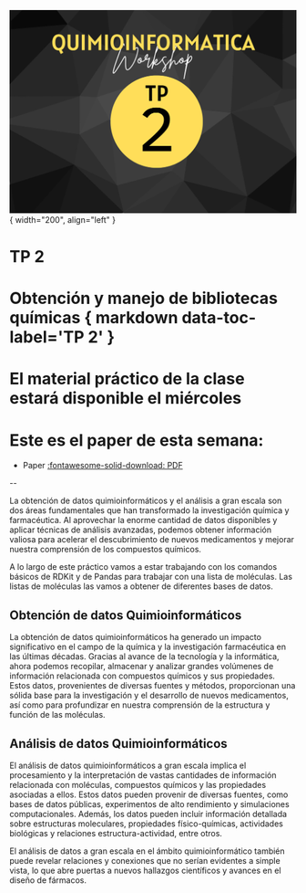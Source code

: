 ![Banner](img/4.png){ width="200", align="left" }

# **TP 2**
#  Obtención y manejo de bibliotecas químicas  { markdown data-toc-label='TP 2' }

<!--
[:fontawesome-solid-download: Materiales](https://drive.google.com/file/d/128SkGbPPi1Wy-73i5-dJ5DKYOvogem4g/view?usp=sharing){ .md-button .md-button--primary }
-->

<!--
Este es el botón para decargar materiales, en (#) hay que agregar el link correspondiente.
-->

<!--
* Datos [:fontawesome-solid-download: .csv](https://drive.google.com/file/d/1k1u0gx8DeH7XMSwzPbaxOeAGcvFlD8Ss/view?usp=sharing)

* Slides [:fontawesome-solid-download: PDF](https://drive.google.com/file/d/1-Rt372mC7qS_S6-TjKq6_V-E5UPSHu0k/view?usp=sharing)
-->

# El material práctico de la clase estará disponible el miércoles
# Este es el paper de esta semana:
* Paper [:fontawesome-solid-download: PDF](material/Thomas(2024).pdf)

--

La obtención de datos quimioinformáticos y el análisis a gran escala son dos áreas fundamentales que han transformado la investigación química y farmacéutica. Al aprovechar la enorme cantidad de datos disponibles y aplicar técnicas de análisis avanzadas, podemos obtener información valiosa para acelerar el descubrimiento de nuevos medicamentos y mejorar nuestra comprensión de los compuestos químicos.

A lo largo de este práctico vamos a estar trabajando con los comandos básicos de RDKit y de Pandas para trabajar con una lista de moléculas. Las listas de moléculas las vamos a obtener de diferentes bases de datos.

## Obtención de datos Quimioinformáticos

La obtención de datos quimioinformáticos ha generado un impacto significativo en el campo de la química y la investigación farmacéutica en las últimas décadas. Gracias al avance de la tecnología y la informática, ahora podemos recopilar, almacenar y analizar grandes volúmenes de información relacionada con compuestos químicos y sus propiedades. Estos datos, provenientes de diversas fuentes y métodos, proporcionan una sólida base para la investigación y el desarrollo de nuevos medicamentos, así como para profundizar en nuestra comprensión de la estructura y función de las moléculas.

## Análisis de datos Quimioinformáticos

El análisis de datos quimioinformáticos a gran escala implica el procesamiento y la interpretación de vastas cantidades de información relacionada con moléculas, compuestos químicos y las propiedades asociadas a ellos. Estos datos pueden provenir de diversas fuentes, como bases de datos públicas, experimentos de alto rendimiento y simulaciones computacionales. Además, los datos pueden incluir información detallada sobre estructuras moleculares, propiedades físico-químicas, actividades biológicas y relaciones estructura-actividad, entre otros.

El análisis de datos a gran escala en el ámbito quimioinformático también puede revelar relaciones y conexiones que no serían evidentes a simple vista, lo que abre puertas a nuevos hallazgos científicos y avances en el diseño de fármacos.